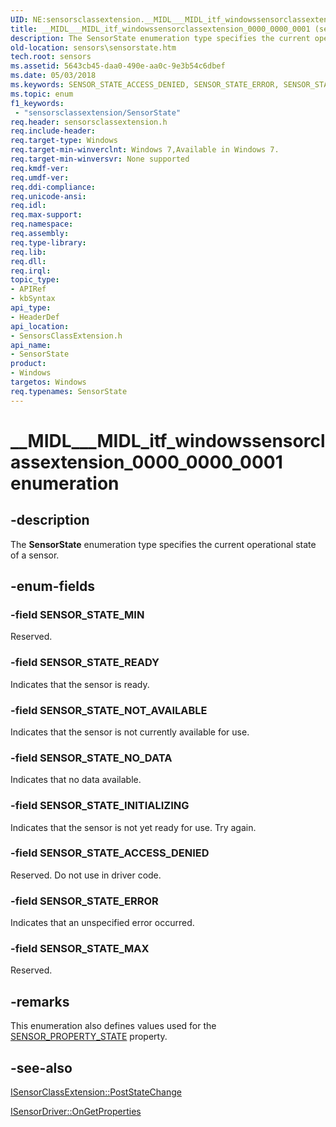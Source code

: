 ```yaml
---
UID: NE:sensorsclassextension.__MIDL___MIDL_itf_windowssensorclassextension_0000_0000_0001
title: __MIDL___MIDL_itf_windowssensorclassextension_0000_0000_0001 (sensorsclassextension.h)
description: The SensorState enumeration type specifies the current operational state of a sensor.
old-location: sensors\sensorstate.htm
tech.root: sensors
ms.assetid: 5643cb45-daa0-490e-aa0c-9e3b54c6dbef
ms.date: 05/03/2018
ms.keywords: SENSOR_STATE_ACCESS_DENIED, SENSOR_STATE_ERROR, SENSOR_STATE_INITIALIZING, SENSOR_STATE_MAX, SENSOR_STATE_MIN, SENSOR_STATE_NOT_AVAILABLE, SENSOR_STATE_NO_DATA, SENSOR_STATE_READY, SensorState, SensorState enumeration [Sensor Devices], Sensor_Enums_caba27ac-659e-4b9a-a466-7a7d202c6f62.xml, __MIDL___MIDL_itf_windowssensorclassextension_0000_0000_0001, sensors.sensorstate, sensorsclassextension/SENSOR_STATE_ACCESS_DENIED, sensorsclassextension/SENSOR_STATE_ERROR, sensorsclassextension/SENSOR_STATE_INITIALIZING, sensorsclassextension/SENSOR_STATE_MAX, sensorsclassextension/SENSOR_STATE_MIN, sensorsclassextension/SENSOR_STATE_NOT_AVAILABLE, sensorsclassextension/SENSOR_STATE_NO_DATA, sensorsclassextension/SENSOR_STATE_READY, sensorsclassextension/SensorState
ms.topic: enum
f1_keywords:
 - "sensorsclassextension/SensorState"
req.header: sensorsclassextension.h
req.include-header: 
req.target-type: Windows
req.target-min-winverclnt: Windows 7,Available in Windows 7.
req.target-min-winversvr: None supported
req.kmdf-ver: 
req.umdf-ver: 
req.ddi-compliance: 
req.unicode-ansi: 
req.idl: 
req.max-support: 
req.namespace: 
req.assembly: 
req.type-library: 
req.lib: 
req.dll: 
req.irql: 
topic_type:
- APIRef
- kbSyntax
api_type:
- HeaderDef
api_location:
- SensorsClassExtension.h
api_name:
- SensorState
product:
- Windows
targetos: Windows
req.typenames: SensorState
---
```


# __MIDL___MIDL_itf_windowssensorclassextension_0000_0000_0001 enumeration


## -description


The <b>SensorState</b> enumeration type specifies the current operational state of a sensor.


## -enum-fields




### -field SENSOR_STATE_MIN

Reserved.


### -field SENSOR_STATE_READY

Indicates that the sensor is ready.


### -field SENSOR_STATE_NOT_AVAILABLE

Indicates that the sensor is not currently available for use.


### -field SENSOR_STATE_NO_DATA

Indicates that no data available.


### -field SENSOR_STATE_INITIALIZING

Indicates that the sensor is not yet ready for use. Try again.


### -field SENSOR_STATE_ACCESS_DENIED

Reserved. Do not use in driver code.


### -field SENSOR_STATE_ERROR

Indicates that an unspecified error occurred.


### -field SENSOR_STATE_MAX

Reserved.


## -remarks



This enumeration also defines values used for the <a href="https://docs.microsoft.com/windows-hardware/drivers/sensors/sensor-properties2">SENSOR_PROPERTY_STATE</a> property.




## -see-also




<a href="https://docs.microsoft.com/windows-hardware/drivers/ddi/sensorsclassextension/nf-sensorsclassextension-isensorclassextension-poststatechange">ISensorClassExtension::PostStateChange</a>



<a href="https://docs.microsoft.com/windows-hardware/drivers/ddi/sensorsclassextension/nf-sensorsclassextension-isensordriver-ongetproperties">ISensorDriver::OnGetProperties</a>
 

 

